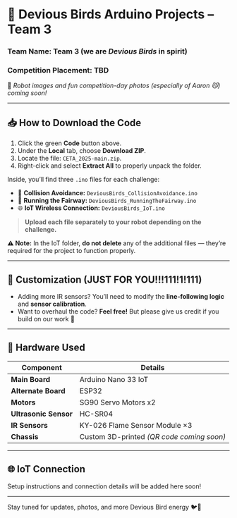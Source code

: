 # 🤖 Devious Birds Arduino Projects – Team 3

### Team Name: **Team 3** (we are *Devious Birds* in spirit)  
### Competition Placement: **TBD**  
📸 *Robot images and fun competition-day photos (especially of Aaron 😼) coming soon!*

---

## 📥 How to Download the Code

1. Click the green **Code** button above.
2. Under the **Local** tab, choose **Download ZIP**.
3. Locate the file: `CETA_2025-main.zip`.
4. Right-click and select **Extract All** to properly unpack the folder.

Inside, you’ll find three `.ino` files for each challenge:

- 🛑 **Collision Avoidance:** `DeviousBirds_CollisionAvoidance.ino`
- 🏃 **Running the Fairway:** `DeviousBirds_RunningTheFairway.ino`
- 🌐 **IoT Wireless Connection:** `DeviousBirds_IoT.ino`

> **Upload each file separately to your robot depending on the challenge.**

**⚠️ Note:** In the IoT folder, **do not delete** any of the additional files — they’re required for the project to function properly.

---

## 🎨 Customization (JUST FOR YOU!!!111!1!111)

- Adding more IR sensors? You’ll need to modify the **line-following logic** and **sensor calibration**.
- Want to overhaul the code? **Feel free!** But please give us credit if you build on our work 🙌

---

## 🔧 Hardware Used

| Component              | Details                                 |
|------------------------|-----------------------------------------|
| **Main Board**         | Arduino Nano 33 IoT                     |
| **Alternate Board**    | ESP32                                   |
| **Motors**             | SG90 Servo Motors x2                    |
| **Ultrasonic Sensor**  | HC-SR04                                 |
| **IR Sensors**         | KY-026 Flame Sensor Module ×3           |
| **Chassis**            | Custom 3D-printed *(QR code coming soon)* |

---

## 🌐 IoT Connection

Setup instructions and connection details will be added here soon!

---

Stay tuned for updates, photos, and more Devious Bird energy 🐦💨
